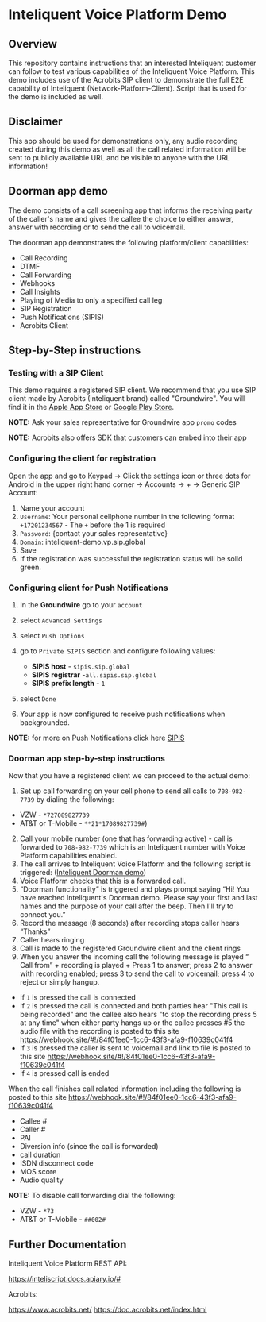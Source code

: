 # Inteliquent Voice Platform Demo
## Overview
This repository contains instructions that an interested Inteliquent customer can follow to test various capabilities of the Inteliquent Voice Platform. This demo includes use of the Acrobits SIP client to demonstrate the full E2E capability of Inteliquent (Network-Platform-Client). Script that is used for the demo is included as well.

## Disclaimer
This app should be used for demonstrations only, any audio recording created during this demo as well as all the call related information will be sent to publicly available URL and be visible to anyone with the URL information!

## Doorman app demo

The demo consists of a call screening app that informs the receiving party of the caller's name and gives the callee the choice to either  answer, answer with recording or to send the call to voicemail. 

The doorman app demonstrates the following platform/client capabilities:
- Call Recording
- DTMF
- Call Forwarding
- Webhooks
- Call Insights
- Playing of Media to only a specified call leg
- SIP Registration
- Push Notifications (SIPIS)
- Acrobits Client


## Step-by-Step instructions

### Testing with a SIP Client

This demo requires a registered SIP client. We recommend that you use SIP client made by Acrobits (Inteliquent brand)  called "Groundwire". You will find it in the [Apple App Store](https://apps.apple.com/us/app/acrobits-groundwire/id378503081) or [Google Play Store](https://play.google.com/store/apps/details?id=cz.acrobits.softphone.aliengroundwire&hl=en_US).

**NOTE:** Ask your sales representative for Groundwire  app `promo` codes

**NOTE:** Acrobits also offers SDK that customers can embed into their app

### Configuring the client for registration

Open the app and go to Keypad -> Click the settings icon or three dots for Android in the upper right hand corner -> Accounts -> +  -> Generic SIP Account:

1. Name your account
2. `Username`: Your personal cellphone number in the following format  `+17201234567` - The `+` before the 1 is required
3. `Password`: {contact your sales representative}
4. `Domain`: inteliquent-demo.vp.sip.global
5. Save
6. If the registration was successful the registration status will be solid green.


### Configuring client for Push Notifications

1. In the **Groundwire** go to your `account`
2. select `Advanced Settings`
3. select `Push Options`
4. go to `Private SIPIS` section and configure following values:
    
   * **SIPIS host** - `sipis.sip.global`
   * **SIPIS registrar**  -`all.sipis.sip.global`
   * **SIPIS prefix length** - `1`
5. select `Done`
6. Your app is now configured to receive push notifications when backgrounded.

**NOTE:** for more on Push Notifications click here [SIPIS](https://doc.acrobits.net/sipis/index.html)

### Doorman app step-by-step instructions

Now that you have a registered client we can proceed to the actual demo:

1. Set up call forwarding on your cell phone to send all calls to `708-982-7739` by dialing the following:

- VZW -  `*727089827739`
- AT&T or T-Mobile -  `**21*17089827739#`)
2. Call your mobile number (one that has forwarding active) - call is forwarded to `708-982-7739` which is an Inteliquent number with Voice Platform capabilities enabled.
3. The call arrives to Inteliquent Voice Platform and the following script is triggered: ([Inteliquent Doorman demo](sample/doorman_demo.xml)) 
4. Voice Platform checks that this is a forwarded call.
5. “Doorman functionality” is triggered and plays prompt saying “Hi! You have reached Inteliquent's Doorman demo. Please say your first and last names and the purpose of your call after the beep. Then I'll try to connect you.” 
6. Record the message (8 seconds) after recording stops caller hears “Thanks”
7. Caller hears ringing
8. Call is made to the registered Groundwire client and the client rings
9. When you answer the incoming call  the following message is played “ Call from” + recording is played + Press 1 to answer; press 2 to answer with recording enabled; press 3 to send the call to voicemail; press 4 to reject or simply hangup.

- If `1` is pressed the call is connected
- If `2` is pressed the call is connected and both parties hear "This call is being recorded" and the callee also hears "to stop the recording press 5 at any time" when either party hangs up or the callee presses #5 the audio file with the recording is posted to this site https://webhook.site/#!/84f01ee0-1cc6-43f3-afa9-f10639c041f4 
- If `3` is pressed the caller is sent to voicemail and link to file is posted to this site https://webhook.site/#!/84f01ee0-1cc6-43f3-afa9-f10639c041f4
- If `4` is pressed call is ended

When the call finishes call related information including the following is posted to this site https://webhook.site/#!/84f01ee0-1cc6-43f3-afa9-f10639c041f4

- Callee #
- Caller #
- PAI
- Diversion info (since the call is forwarded)
- call duration
- ISDN disconnect code
- MOS score
- Audio quality


**NOTE:** To disable call forwarding dial the following:
- VZW - `*73`
- AT&T or T-Mobile - `##002#`

## Further Documentation

Inteliquent Voice Platform REST API:

https://inteliscript.docs.apiary.io/#

Acrobits:

https://www.acrobits.net/
https://doc.acrobits.net/index.html

